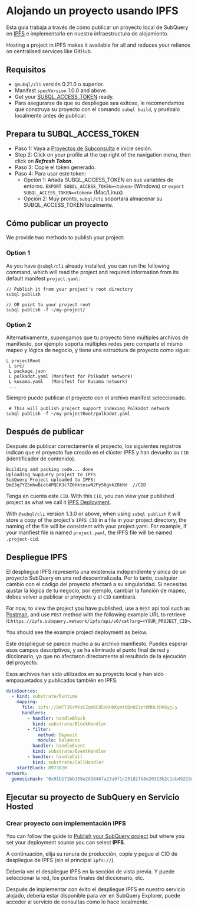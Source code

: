 # Alojando un proyecto usando IPFS

Esta guía trabaja a través de cómo publicar un proyecto local de SubQuery en [IPFS](https://ipfs.io/) e implementarlo en nuestra infraestructura de alojamiento.

Hosting a project in IPFS makes it available for all and reduces your reliance on centralised services like GitHub.

## Requisitos

- `@subql/cli` versión 0.21.0 o superior.
- Manifest `specVersion` 1.0.0 and above.
- Get your [SUBQL_ACCESS_TOKEN](ipfs.md#prepare-your-subql-access-token) ready.
- Para asegurarse de que su despliegue sea exitoso, le recomendamos que construya su proyecto con el comando `subql build`, y pruébalo localmente antes de publicar.

## Prepara tu SUBQL_ACCESS_TOKEN

- Paso 1: Vaya a [Proyectos de Subconsulta](https://project.subquery.network/) e inicie sesión.
- Step 2: Click on your profile at the top right of the navigation menu, then click on **_Refresh Token_**.
- Paso 3: Copie el token generado.
- Paso 4: Para usar este token:
  - Opción 1: Añada SUBQL_ACCESS_TOKEN en sus variables de entorno. `EXPORT SUBQL_ACCESS_TOKEN=<token>` (Windows) or `export SUBQL_ACCESS_TOKEN=<token>` (Mac/Linux)
  - Opción 2: Muy pronto, `subql/cli` soportará almacenar su SUBQL_ACCESS_TOKEN localmente.

## Cómo publicar un proyecto

We provide two methods to publish your project:

### Option 1

As you have `@subql/cli` already installed, you can run the following command, which will read the project and required information from its default manifest `project.yaml`:

```
// Publish it from your project's root directory
subql publish

// OR point to your project root
subql publish -f ~/my-project/
```

### Option 2

Alternativamente, supongamos que tu proyecto tiene múltiples archivos de manifiesto, por ejemplo soporta múltiples redes pero comparte el mismo mapeo y lógica de negocio, y tiene una estructura de proyecto como sigue:

```
L projectRoot
 L src/
 L package.json
 L polkadot.yaml (Manifest for Polkadot network)
 L kusama.yaml   (Manifest for Kusama network)
 ...
```

Siempre puede publicar el proyecto con el archivo manifest seleccionado.

```
 # This will publish project support indexing Polkadot network
subql publish -f ~/my-projectRoot/polkadot.yaml
```

## Después de publicar

Después de publicar correctamente el proyecto, los siguientes registros indican que el proyecto fue creado en el clúster IPFS y han devuelto su `CID` (identificador de contenido).

```
Building and packing code... done
Uploading SupQuery project to IPFS
SubQuery Project uploaded to IPFS: QmZ3q7YZSmhwBiot4PQCK3c7Z6HkteswN2Py58gkkZ8kNd  //CID
```

Tenga en cuenta este `CID`. With this `CID`, you can view your published project as what we call it [IPFS Deployment](ipfs.md#ipfs-deployment).

With `@subql/cli` version 1.3.0 or above, when using `subql publish` it will store a copy of the project's `IPFS CID` in a file in your project directory, the naming of the file will be consistent with your project.yaml. For example, if your manfiest file is named `project.yaml`, the IPFS file will be named  `.project-cid`.

## Despliegue IPFS

El despliegue IPFS representa una existencia independiente y única de un proyecto SubQuery en una red descentralizada. Por lo tanto, cualquier cambio con el código del proyecto afectará a su singularidad. Si necesitas ajustar la lógica de tu negocio, por ejemplo, cambiar la función de mapeo, debes volver a publicar el proyecto y el `CID` cambiará.

For now, to view the project you have published, use a `REST` api tool such as [Postman](https://web.postman.co/), and use `POST` method with the following example URL to retrieve it:`https://ipfs.subquery.network/ipfs/api/v0/cat?arg=<YOUR_PROJECT_CID>`.

You should see the example project deployment as below.

Este despliegue se parece mucho a su archivo manifiesto. Puedes esperar esos campos descriptivos, y se ha eliminado el punto final de red y diccionario, ya que no afectaron directamente al resultado de la ejecución del proyecto.

Esos archivos han sido utilizados en su proyecto local y han sido empaquetados y publicados también en IPFS.

```yaml
dataSources:
  - kind: substrate/Runtime
    mapping:
      file: ipfs://QmTTJKrMVzCZqmRCd5xKHbKymtQQnHZierBMHLtHHGyjLy
      handlers:
        - handler: handleBlock
          kind: substrate/BlockHandler
        - filter:
            method: Deposit
            module: balances
          handler: handleEvent
          kind: substrate/EventHandler
        - handler: handleCall
          kind: substrate/CallHandler
    startBlock: 8973820
network:
  genesisHash: "0x91b171bb158e2d3848fa23a9f1c25182fb8e20313b2c1eb49219da7a70ce90c3"
```

## Ejecutar su proyecto de SubQuery en Servicio Hosted

### Crear proyecto con implementación IPFS

You can follow the guide to [Publish your SubQuery project](../run_publish/publish.md) but where you set your deployment source you can select **IPFS**.

A continuación, elija su ranura de producción, copie y pegue el CID de despliegue de IPFS (sin el principal `ipfs://`).

Debería ver el despliegue IPFS en la sección de vista previa. Y puede seleccionar la red, los puntos finales del diccionario, etc.

Después de implementar con éxito el despliegue IPFS en nuestro servicio alojado, debería estar disponible para ver en SubQuery Explorer, puede acceder al servicio de consultas como lo hace localmente.
